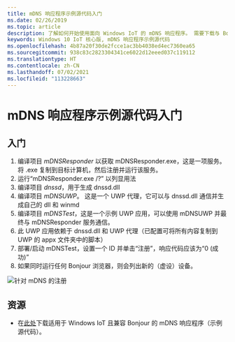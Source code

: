 ```yaml
---
title: mDNS 响应程序示例源代码入门
ms.date: 02/26/2019
ms.topic: article
description: 了解如何开始使用面向 Windows IoT 的 mDNS 响应程序。 需要下载与 Bonjour 兼容的示例源。
keywords: Windows 10 IoT 核心版, mDNS 响应程序示例源代码
ms.openlocfilehash: 4b87a20f30de2fcce1ac3bb4038ed4ec7360ea65
ms.sourcegitcommit: 938c83c2823304341ce6022d12eeed037c119112
ms.translationtype: HT
ms.contentlocale: zh-CN
ms.lasthandoff: 07/02/2021
ms.locfileid: "113228663"
---
```

# <a name="getting-started-with-mdns-responder-sample-source"></a>mDNS 响应程序示例源代码入门

## <a name="getting-started"></a>入门

1.  编译项目 *mDNSResponder* 以获取 mDNSResponder.exe，这是一项服务。 将 .exe 复制到目标计算机，然后注册并运行该服务。
2. 运行“mDNSResponder.exe /?” 以列显用法
3.  编译项目 *dnssd*，用于生成 dnssd.dll
4.  编译项目 *mDNSUWP*。 这是一个 UWP 代理，它可以与 dnssd.dll 通信并生成自己的 dll 和 winmd
5.  编译项目 *mDNSTest*，这是一个示例 UWP 应用，可以使用 mDNSUWP 并最终与 mDNSResponder 服务通信。
6.  此 UWP 应用依赖于 dnssd.dll 和 UWP 代理（已配置可将所有内容复制到 UWP 的 appx 文件夹中的脚本）
7.  部署/启动 mDNSTest，设置一个 ID 并单击“注册”，响应代码应该为“0 (成功)”
8.  如果同时运行任何 Bonjour 浏览器，则会列出新的（虚设）设备。

![针对 mDNS 的注册](media/mDNS/mDNS1.png)

## <a name="resources"></a>资源

* 在[此处](https://go.microsoft.com/fwlink/?linkid=2077676)下载适用于 Windows IoT 且兼容 Bonjour 的 mDNS 响应程序（示例源代码）。

